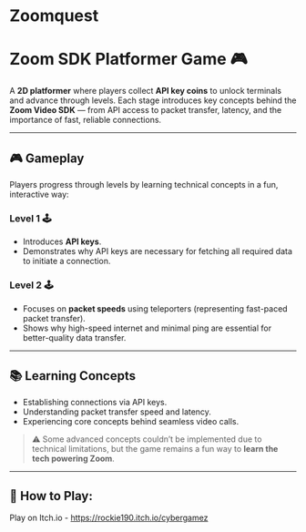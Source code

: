 # Zoomquest

# Zoom SDK Platformer Game 🎮

A **2D platformer** where players collect **API key coins** to unlock terminals and advance through levels. Each stage introduces key concepts behind the **Zoom Video SDK** — from API access to packet transfer, latency, and the importance of fast, reliable connections.

---

## 🎮 Gameplay

Players progress through levels by learning technical concepts in a fun, interactive way:

### Level 1 🕹️
- Introduces **API keys**.
- Demonstrates why API keys are necessary for fetching all required data to initiate a connection.

### Level 2 🕹️
- Focuses on **packet speeds** using teleporters (representing fast-paced packet transfer).  
- Shows why high-speed internet and minimal ping are essential for better-quality data transfer.

---

## 📚 Learning Concepts
- Establishing connections via API keys.
- Understanding packet transfer speed and latency.
- Experiencing core concepts behind seamless video calls.

> ⚠️ Some advanced concepts couldn’t be implemented due to technical limitations, but the game remains a fun way to **learn the tech powering Zoom**.

---


## 🚀 How to Play:
Play on Itch.io - https://rockie190.itch.io/cybergamez 
